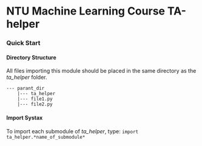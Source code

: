 # NTU Machine Learning Course TA-helper

### Quick Start

#### Directory Structure
All files importing this module should be placed in the same directory as the *ta_helper* folder.
```
--- parant_dir
    |--- ta_helper
    |--- file1.py
    |--- file2.py
```

#### Import Systax 
To import each submodule of *ta_helper*, type:
`import ta_helper.*name_of_submodule*`


